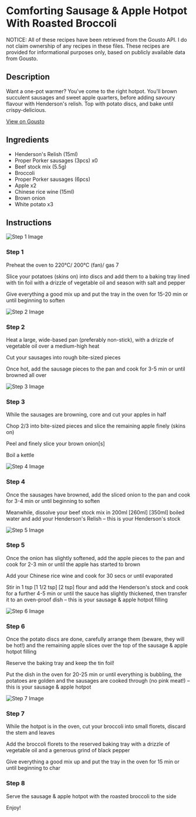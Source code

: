 # Comforting Sausage & Apple Hotpot With Roasted Broccoli

NOTICE: All of these recipes have been retrieved from the Gousto API. I do not claim ownership of any recipes in these files. These recipes are provided for informational purposes only, based on publicly available data from Gousto.

## Description

Want a one-pot warmer? You've come to the right hotpot. You'll brown succulent sausages and sweet apple quarters, before adding savoury flavour with Henderson's relish. Top with potato discs, and bake until crispy-delicious. 

[View on Gousto](https://www.gousto.co.uk/recipes/cookbook/comforting-sausage-apple-hotpot-with-roasted-broccoli)

## Ingredients

- Henderson's Relish (15ml)
- Proper Porker sausages (3pcs) x0
- Beef stock mix (5.5g)
- Broccoli
- Proper Porker sausages (6pcs)
- Apple x2
- Chinese rice wine (15ml)
- Brown onion
- White potato x3

## Instructions

![Step 1 Image](https://production-media.gousto.co.uk/cms/recipe-step-image/step-1-1642065391903-x200.jpg)

### Step 1

Preheat the oven to 220°C/ 200°C (fan)/ gas 7

Slice your potatoes (skins on) into discs and add them to a baking tray lined with tin foil with a drizzle of vegetable oil and season with salt and pepper

Give everything a good mix up and put the tray in the oven for 15-20 min or until beginning to soften

![Step 2 Image](https://production-media.gousto.co.uk/cms/recipe-step-image/step-2-1642065405070-x200.jpg)

### Step 2

Heat a large, wide-based pan (preferably non-stick), with a drizzle of vegetable oil over a medium-high heat

Cut your sausages into rough bite-sized pieces

Once hot, add the sausage pieces to the pan and cook for 3-5 min or until browned all over

![Step 3 Image](https://production-media.gousto.co.uk/cms/recipe-step-image/step-3-1642065415856-x200.jpg)

### Step 3

While the sausages are browning, core and cut your apples in half

Chop 2/3 into bite-sized pieces and slice the remaining apple finely (skins on)

Peel and finely slice your brown onion[s]

Boil a kettle

![Step 4 Image](https://production-media.gousto.co.uk/cms/recipe-step-image/step-4-1642065428062-x200.jpg)

### Step 4

Once the sausages have browned, add the sliced onion to the pan and cook for 3-4 min or until beginning to soften

Meanwhile, dissolve your beef stock mix in 200ml <span class="text-purple">[260ml]</span> <span class="text-danger">[350ml]</span> boiled water and add your Henderson's Relish – this is your Henderson's stock

![Step 5 Image](https://production-media.gousto.co.uk/cms/recipe-step-image/step-5-1642065439447-x200.jpg)

### Step 5

Once the onion has slightly softened, add the apple pieces to the pan and cook for 2-3 min or until the apple has started to brown

Add your Chinese rice wine and cook for 30 secs or until evaporated

Stir in 1 tsp <span class="text-purple">[1 1/2 tsp]</span> <span class="text-danger">[2 tsp]</span> flour and add the Henderson's stock and cook for a further 4-5 min or until the sauce has slightly thickened, then transfer it to an oven-proof dish – this is your sausage & apple hotpot filling

![Step 6 Image](https://production-media.gousto.co.uk/cms/recipe-step-image/step-6-1642065451071-x200.jpg)

### Step 6

Once the potato discs are done, carefully arrange them (beware, they will be hot!) and the remaining apple slices over the top of the sausage & apple hotpot filling

Reserve the baking tray and keep the tin foil!

Put the dish in the oven for 20-25 min or until everything is bubbling, the potatoes are golden and the sausages are cooked through (no pink meat!) – this is your sausage & apple hotpot

![Step 7 Image](https://production-media.gousto.co.uk/cms/recipe-step-image/step-7-1642065468599-x200.jpg)

### Step 7

While the hotpot is in the oven, cut your broccoli into small florets, discard the stem and leaves

Add the broccoli florets to the reserved baking tray with a drizzle of vegetable oil and a generous grind of black pepper

Give everything a good mix up and put the tray in the oven for 15 min or until beginning to char

### Step 8

Serve the sausage & apple hotpot with the roasted broccoli to the side

Enjoy!

